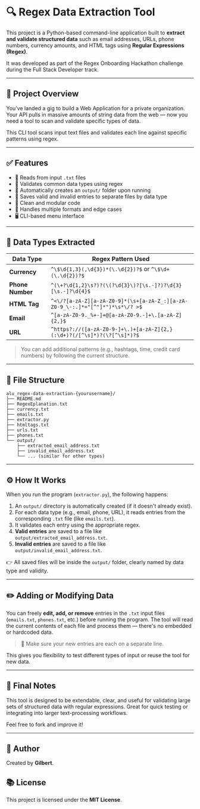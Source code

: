 # 🔍 Regex Data Extraction Tool

This project is a Python-based command-line application built to **extract and validate structured data** such as email addresses, URLs, phone numbers, currency amounts, and HTML tags using **Regular Expressions (Regex)**.

It was developed as part of the Regex Onboarding Hackathon challenge during the Full Stack Developer track.

---

## 🚀 Project Overview

You’ve landed a gig to build a Web Application for a private organization. Your API pulls in massive amounts of string data from the web — now you need a tool to scan and validate specific types of data.

This CLI tool scans input text files and validates each line against specific patterns using regex.

---

## ✅ Features

* 📁 Reads from input `.txt` files
* 🧪 Validates common data types using regex
* 📂 Automatically creates an `output/` folder upon running
* 📄 Saves valid and invalid entries to separate files by data type
* 🧼 Clean and modular code
* 🔄 Handles multiple formats and edge cases
* 🖥️ CLI-based menu interface

---

## 🧠 Data Types Extracted

| Data Type        | Regex Pattern Used                                                            |
| ---------------- | ----------------------------------------------------------------------------- |
| **Currency**     | `^\$\d{1,3}(,\d{3})*(\.\d{2})?$` or `^\$\d+(\.\d{2})?$`                       |
| **Phone Number** | `^(\+?\d{1,2}\s?)?(\(?\d{3}\)?[\s.-]?)?\d{3}[\s.-]?\d{4}$`                    |
| **HTML Tag**     | `^<\/?[a-zA-Z][a-zA-Z0-9]*(\s+[a-zA-Z_:][a-zA-Z0-9_\-:.]*="[^"]*")*\s*\/? >$` |
| **Email**        | `^[a-zA-Z0-9._%+-]+@[a-zA-Z0-9.-]+\.[a-zA-Z]{2,}$`                            |
| **URL**          | `^https?://([a-zA-Z0-9-]+\.)+[a-zA-Z]{2,}(:\d+)?(/[^\s]*)?(\?[^\s]*)?$`       |

> You can add additional patterns (e.g., hashtags, time, credit card numbers) by following the current structure.

---

## 📂 File Structure

```
alu_regex-data-extraction-{yourusername}/
├── README.md
├── RegexEplanation.txt
├── currency.txt
├── emails.txt
├── extractor.py
├── htmltags.txt
├── urls.txt
├── phones.txt
└── output/
    ├── extracted_email_address.txt
    ├── invalid_email_address.txt
    └── ... (similar for other types)
```

---

## ⚙️ How It Works

When you run the program (`extractor.py`), the following happens:

1. An `output/` directory is automatically created (if it doesn't already exist).
2. For each data type (e.g., email, phone, URL), it reads entries from the corresponding `.txt` file (like `emails.txt`).
3. It validates each entry using the appropriate regex.
4. **Valid entries** are saved to a file like `output/extracted_email_address.txt`.
5. **Invalid entries** are saved to a file like `output/invalid_email_address.txt`.

👉 All saved files will be inside the `output/` folder, clearly named by data type and validity.

---

## ✏️ Adding or Modifying Data

You can freely **edit, add, or remove** entries in the `.txt` input files (`emails.txt`, `phones.txt`, etc.) before running the program. The tool will read the current contents of each file and process them — there's no embedded or hardcoded data.

> 📌 Make sure your new entries are each on a separate line.

This gives you flexibility to test different types of input or reuse the tool for new data.

---

## 🙌 Final Notes

This tool is designed to be extendable, clear, and useful for validating large sets of structured data with regular expressions. Great for quick testing or integrating into larger text-processing workflows.

Feel free to fork and improve it! 

---

## 👤 Author

Created by **Gilbert**.

## 📚 License

This project is licensed under the **MIT License**.

